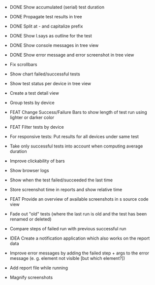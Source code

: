 - DONE Show accumulated (serial) test duration
- DONE Propagate test results in tree
- DONE Split at - and capitalize prefix
- DONE Show I.says as outline for the test
- DONE Show console messages in tree view
- DONE Show error message and error screenshot in tree view

- Fix scrollbars
- Show chart failed/successful tests
- Show test status per device in tree view
- Create a test detail view
- Group tests by device
- FEAT Change Success/Failure Bars to show length of test run using lighter or darker color
- FEAT Filter tests by device
- For responsive tests: Put results for all devices under same test
- Take only successful tests into account when computing average duration
- Improve clickability of bars
- Show browser logs
- Show when the test failed/succeeded the last time
- Store screenshot time in reports and show relative time
- FEAT Provide an overview of available screenshots in s source code view
- Fade out "old" tests (where the last run is old and the test has been renamed or deleted)
- Compare steps of failed run with previous successful run
- IDEA Create a notification application which also works on the report data
- Improve error messages by adding the failed step + args to the error message (e. g. element not visible [but which element?])
- Add report file while running
- Magnify screenshots
